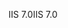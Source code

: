 <span data-ttu-id="24b02-101">IIS 7.0</span><span class="sxs-lookup"><span data-stu-id="24b02-101">IIS 7.0</span></span>